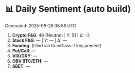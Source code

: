 # 📊 Daily Sentiment (auto build)
Generated: 2025-08-28 08:58 UTC

1) **Crypto F&G**: 48 (Neutral) | Y: 51 | Δ: -3
2) **Stock F&G**: — | Y: — | Δ: —
3) **Funding**: (filled via CoinGlass if key present)
4) **Put/Call**: —
5) **VIX/DXY**: —
6) **OBV BTC/ETH**: —
7) **SBET**: —
